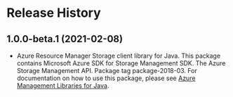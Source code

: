 # Release History

## 1.0.0-beta.1 (2021-02-08)

- Azure Resource Manager Storage client library for Java. This package contains Microsoft Azure SDK for Storage Management SDK. The Azure Storage Management API. Package tag package-2018-03. For documentation on how to use this package, please see [Azure Management Libraries for Java](https://aka.ms/azsdk/java/mgmt).
